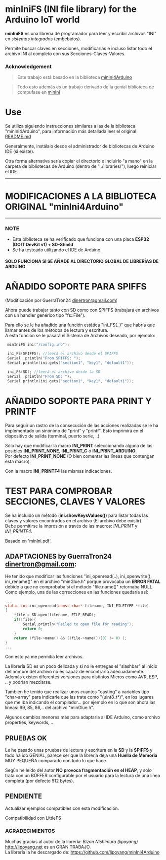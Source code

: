 # minIniFS (INI file library) for the Arduino IoT world

**minIniFS** es una librería de programador para leer y escribir archivos "INI" en *sistemas integrados* (embebidos).

Permite buscar claves en secciones, modificarlas e incluso listar todo el archivo INI al completo con sus Secciones-Claves-Valores.

### Acknowledgement

> Este trabajo está basado en la biblioteca [minIni4Arduino](https://github.com/lipoyang/minIni4Arduino)

>  Todo esto además es un trabajo derivado de la genial biblioteca de compufase en [minIni](https://github.com/compuphase/minIni)


# Use

Se utiliza siguiendo instrucciones similares a las de la biblioteca "minIni4Arduino", para información más detallada leer el original 
[README.md](https://github.com/lipoyang/minIni4Arduino/blob/master/README.md)

Generalmente, instálalo desde el administrador de bibliotecas de Arduino IDE (si existe).

Otra forma alternativa sería copiar el directorio e incluirlo "a mano" en la carpeta de bibliotecas de Arduino (dentro de "../libraries/"), luego reiniciar el IDE.

----------------------------------------------------------
# MODIFICACIONES A LA BIBLIOTECA ORIGINAL "minIni4Arduino"
----------------------------------------------------------

### NOTE

- Esta biblioteca se ha verificado que funciona con una placa **ESP32 (DOIT DevKit v1) + SD-Shield**
- Se ha testeado utilizando el IDE de Arduino

#### SOLO FUNCIONA SI SE AÑADE AL DIRECTORIO GLOBAL DE LIBRERÍAS DE ARDUINO

# AÑADIDO SOPORTE PARA SPIFFS
  (Modificación por GuerraTron24 <dinertron@gmail.com>)
  
Ahora puede trabajar tanto con SD como con SPIFFS (trabajará en archivos con un handler genérico tipo "fs::File").   
  
Para ello se le ha añadido una función estática "ini_FS(..)" que habría que llamar antes de los métodos de lectura y escritura.  
A esta función se le pasará el Sistema de Archivos deseado, por ejemplo:

```c
 minIniFS ini("/config.ino");

 ini_FS(SPIFFS); //leerá el archivo desde el SPIFFS
 Serial .println("From SPIFFS: ");
 Serial.println(ini.gets("section1", "key1", "default1"));
  
 ini_FS(SD); //leerá el archivo desde la SD
 Serial .println("From SD: ");
 Serial.println(ini.gets("section1", "key1", "default1"));
```

# AÑADIDO SOPORTE PARA PRINT Y PRINTF

Para seguir un rastro de la consecución de las acciones realizadas se le ha implementado un sinónimo de "print" y "printf".
Esto imprimirá en el dispositivo de salida (terminal, puerto serie, ..) 

Sólo hay que modificar la macro **INI_PRINT** seleccionando alguna de las posibles **INI_PRINT_NONE**, **INI_PRINT_C** ó **INI_PRINT_ARDUINO**.  
Por defecto **INI_PRINT_NONE** (O bien comentar las líneas que contengan esta macro).

Con la macro **INI_PRINTF4** las mismas indicaciones.

# TEST PARA COMPROBAR SECCIONES, CLAVES Y VALORES

Se ha incluido un método (**ini.showKeysValues()**) para listar todas las claves y valores encontrados en el archivo (El archivo debe existir).  
Debe permitirse la impresión a través de las macros: *INI_PRINT* y *INI_PRINTF4*. 

Basado en 'minIni.pdf'.

## ADAPTACIONES by GuerraTron24 <dinertron@gmail.com>:

He tenido que modificar las funciones "ini_openread(..), ini_openwrite(), ini_rename()" en el archivo "minGlue.h" porque provocaba un **ERROR FATAL** debido a que no comprobaba 
si el método "file.name()" retornaba NULL. 
Como ejemplo, una de las correcciones en las funciones quedaría así: 

```c
...
static int ini_openread(const char* filename, INI_FILETYPE *file)
{
    *file = SD.open(filename, FILE_READ);
    if(!file){
        Serial.println("Failed to open file for reading");
        return 0;
    }
    return (file->name() && ((file->name())[0] != 0) );
}
...
```

Con esto ya me permitía leer archivos. 

La librería SD es un poco delicada y si no le entregas el "slashbar" al inicio del nombre del archivo no es capaz de encontrarlo adecuadamente. Además existen diferentes versiones 
para distintos Micros como AVR, ESP, .. y podrían mezclarse.

También he tenido que realizar unos cuantos "casting" a variables tipo "char-array" para indicarle que las trate como "(uint8_t\*)", en los lugares que me iba indicando el 
compilador... por ejemplo en lo que son ahora las líneas: 69, 85, 86,.. del archivo "minGlue.h".

Algunos cambios menores más para adaptarla al IDE Arduino, como archivo properties, keywords, ..

## PRUEBAS OK

Le he pasado unas pruebas de lectura y escritura en la **SD** y la **SPIFFS** y todo ha ido GENIAL, parece ser que la librería deja una **Huella de Memoria** MUY PEQUEÑA comparado con todo 
lo que hace.  

Según he leído del autor **NO provoca fragmentación en el HEAP**, y sólo trata con un BÚFFER configurable por el usuario para la lectura de una línea completa (por defecto 512 bytes).

## PENDIENTE

Actualizar ejemplos compatibles con esta modificación.

Compatibilidad con LittleFS

### AGRADECIMIENTOS

Muchas gracias al autor de la librería: *Bizan Nishimura (lipoyang)* <http://lipoyang.net> es un GRAN TRABAJO.  
La librería la he descargado de: https://github.com/lipoyang/minIni4Arduino